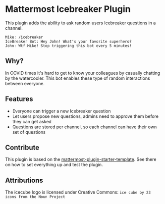 # Mattermost Icebreaker Plugin
This plugin adds the ability to ask random users Icebreaker questions in a channel.

```
Mike: /icebreaker
IceBreaker Bot: Hey John! What's your favorite superhero?
John: Wtf Mike! Stop triggering this bot every 5 minutes!
```

## Why?
In COVID times it's hard to get to know your colleagues by casually chatting by the watercooler. This bot enables these type of random interactions between everyone.

## Features
* Everyone can trigger a new Icebreaker question
* Let users propose new questions, admins need to approve them before they can get asked
* Questions are stored per channel, so each channel can have their own set of questions

## Contribute
This plugin is based on the [mattermost-plugin-starter-template](https://github.com/mattermost/mattermost-plugin-starter-template). See there on how to set everything up and test the plugin.

## Attributions
The icecube logo is licensed under Creative Commons: `ice cube by 23 icons from the Noun Project`